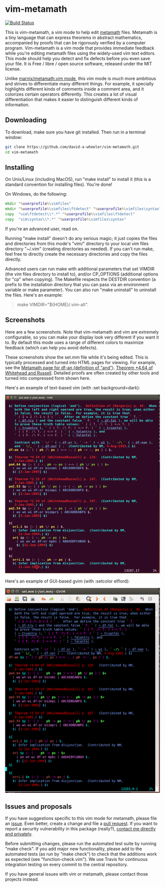 # vim-metamath

[![Build Status](https://travis-ci.org/david-a-wheeler/vim-metamath.svg?branch=master)](https://travis-ci.org/david-a-wheeler/vim-metamath)

This is vim-metamath, a vim mode to help edit
[metamath](http://metamath.org/) files.
Metamath is a tiny language that can express theorems in abstract mathematics,
accompanied by proofs that can be rigorously verified by a computer program.
Vim-metamath is a vim mode that provides immediate feedback
while you're editing metamath files using the widely-used vim text editors.
This mode should help you detect and fix defects before you even save your file.
It is Free / libre / open source software, released under the MIT license.

Unlike
[marnix/metamath.vim mode](https://github.com/marnix/metamath.vim),
this vim mode is *much* more ambitious and strives to differentiate
many different things.
For example, it specially highlights different kinds of comments
inside a comment area, and it colorizes certain operators differently.
This creates a lot of visual differentiation that makes it easier to
distinguish different kinds of information.

## Downloading


To download, make sure you have git installed. Then run in a terminal window:

~~~~sh
git clone https://github.com/david-a-wheeler/vim-metamath.git
cd vim-metamath
~~~~

## Installing

On Unix/Linux (including MacOS), run "make install"
to install it (this is a standard convention for installing files).
You're done!

On Windows, do the following:

~~~~cmd
mkdir "%userprofile%\vimfiles"
mkdir "%userprofile%\vimfiles\ftdetect" "%userprofile%\vimfiles\syntax"
copy  "vim\ftdetect\\*.*" "%userprofile%\vimfiles\ftdetect"
copy  "vim\syntax\\*.*" "%userprofile%\vimfiles\syntax"
~~~~

If you're an advanced user, read on.

Running "make install" doesn't do any serious magic;
it just copies the files and directories from this mode's "vim/" directory
to your local vim files directory "~/.vim"
(creating directories as needed).
If you can't run make, feel free to directly create the necessary directories
and copy the files directly.

Advanced users can run make with additional parameters that set
VIMDIR (the vim files directory to install to), and/or
CP\_OPTIONS (additional options for "cp" when copying).
The Makefile respects the DESTDIR convention
(a prefix to the installation directory that you can pass via
an environment variable or make parameter).
You can also run "make uninstall" to uninstall the files.
Here's an example:

> make VIMDIR="${HOME}/.vim-alt".

## Screenshots

Here are a few screenshots.
Note that vim-metamath and vim are extremely configurable, so you
can make your display look very different if you want it to.
By default this mode uses a range of different colors to
maximize feedback (which can help you avoid defects).

These screenshots show the set.mm file while it's being edited.
This is typically processed and turned into HTML pages for viewing.
For example, see the
[Metamath page for df-an (definition of "and")](http://us.metamath.org/mpegif/df-an.html).
[Theorem *4.64 of Whitehead and Russell](http://us.metamath.org/mpegif/pm4.64.html).
Detailed proofs are often created by other tools and turned into compressed
form shown here.

Here's an example of text-based vim (with :set background=dark):

![Vim metamath screenshot](https://github.com/david-a-wheeler/vim-metamath/blob/master/vim-metamath-screenshot.png)

Here's an example of GUI-based gvim (with :setcolor elflord):

![GVim metamath screenshot](https://github.com/david-a-wheeler/vim-metamath/blob/master/gvim-metamath-elflord.png)

## Issues and proposals

If you have suggestions specific to this vim mode for metamath, please file an
[issue](https://github.com/david-a-wheeler/vim-metamath/issues).
Even better, create a change and file a
[pull request](https://github.com/david-a-wheeler/vim-metamath/pulls).
If you want to report a security vulnerability in this package (really?),
[contact me directly and privately](http://www.dwheeler.com/contactme.html).

Before submitting changes, please run the automated test suite
by running "make check".
If you add major new functionality, please add to the automated tests
(as run by "make check") to check that the additions work as expected
(see "function-check.vim").
We use Travis for continuous integration testing on every commit
to the central repository.

If you have general issues with vim or metamath, please contact those
projects instead.
